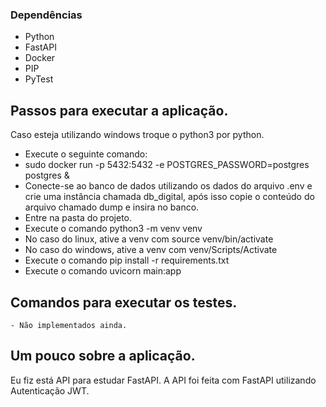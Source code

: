 
### Dependências

- Python
- FastAPI
- Docker
- PIP
- PyTest


## Passos para executar a aplicação.
Caso esteja utilizando windows troque o python3 por python.

- Execute o seguinte comando:
- sudo docker run -p 5432:5432 -e POSTGRES_PASSWORD=postgres postgres &
- Conecte-se ao banco de dados utilizando os dados do arquivo .env e crie uma instância chamada db_digital, após isso copie o conteúdo do arquivo chamado dump e insira no banco.
- Entre na pasta do projeto.
- Execute o comando python3 -m venv venv
- No caso do linux, ative a venv com source venv/bin/activate
- No caso do windows, ative a venv com venv/Scripts/Activate
- Execute o comando pip install -r requirements.txt
- Execute o comando uvicorn main:app

## Comandos para executar os testes.
    - Não implementados ainda.
	
## Um pouco sobre a aplicação.
Eu fiz está API para estudar FastAPI.
A API foi feita com FastAPI utilizando Autenticação JWT.